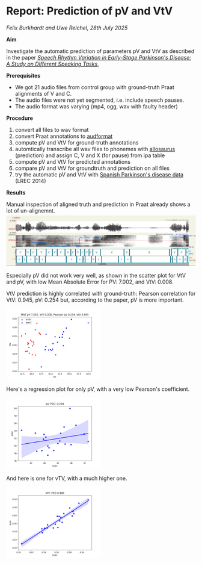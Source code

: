 # Report: Prediction of pV and VtV

*Felix Burkhardt and Uwe Reichel, 28th July 2025*

**Aim**

Investigate the automatic prediction of parameters pV and VtV as described in the paper [*Speech Rhythm Variation in Early-Stage Parkinson's Disease: A Study on Different Speaking Tasks*](https://www.frontiersin.org/journals/psychology/articles/10.3389/fpsyg.2021.668291/full),


**Prerequisites**

* We got 21 audio files from control group with ground-truth Praat alignments of V and C.
* The audio files were not yet segmented, i.e. include speech pauses.
* The audio format was varying (mp4, ogg, wav with faulty header)

**Procedure**

1) convert all files to wav format
2) convert Praat annotations to [audformat](https://audeering.github.io/audformat/)
3) compute pV and VtV for ground-truth annotations
4) automtically transcribe all wav files to phonemes with [allosaurus](https://github.com/xinjli/allosaurus) (prediction) and assign C, V and X (for pause) from ipa table
5) compute pV and VtV for predicted annotations 
6) compare pV and VtV for groundtruth and prediction on all files
7) try the automatic pV and VtV with [Spanish Parkinson's disease data](http://www.lrec-conf.org/proceedings/lrec2014/pdf/7_Paper.pdf) (LREC 2014)


**Results**

Manual inspection of aligned truth and prediction in Praat already shows a lot of un-alignemnt.
<img src="images/pause_treatment.png"/>


Especially pV did not work very well, as shown in the scatter plot for VtV and pV, with low Mean Absolute Error for PV: 7.002, and VtV: 0.008.

VtV prediction is highly correlated with ground-truth:
Pearson correlation for VtV: 0.945, pV: 0.254
but, according to the paper, pV is more important.

<img src="images/vtv_pv_scatter.png" width="50%"/>



Here's a regression plot for only pV, with a very low Pearson's coefficient.

<img src="images/pv_regression.png" width="50%"/>

And here is one for vTV, with a much higher one.

<img src="images/vtv_regression.png" width="50%"/>


